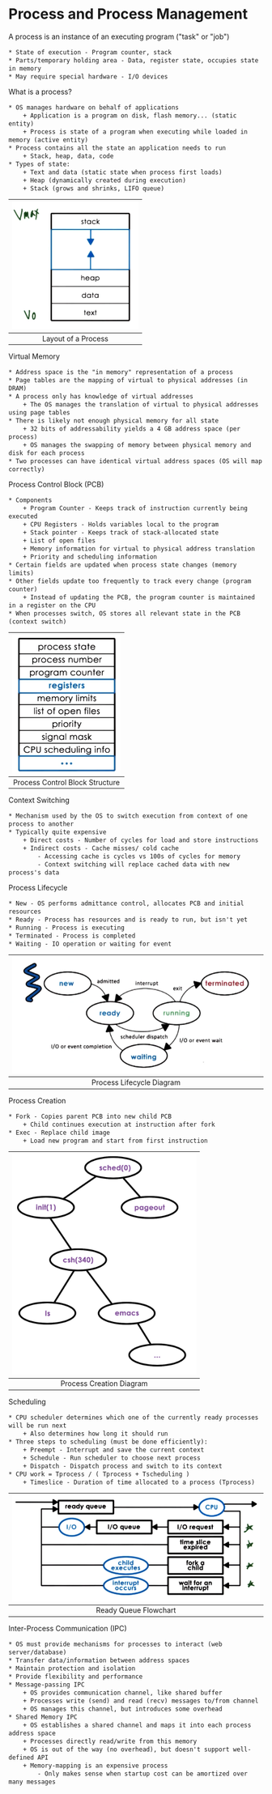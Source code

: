 # Process and Process Management

A process is an instance of an executing program ("task" or "job")

    * State of execution - Program counter, stack
    * Parts/temporary holding area - Data, register state, occupies state in memory
    * May require special hardware - I/O devices

What is a process?
    
    * OS manages hardware on behalf of applications
        + Application is a program on disk, flash memory... (static entity)
        + Process is state of a program when executing while loaded in memory (active entity)
    * Process contains all the state an application needs to run
        + Stack, heap, data, code
    * Types of state:
        + Text and data (static state when process first loads)
        + Heap (dynamically created during execution)
        + Stack (grows and shrinks, LIFO queue)

| ![processlayout](images/process_layout.png) |
|:--:|
| Layout of a Process |

Virtual Memory

    * Address space is the "in memory" representation of a process
    * Page tables are the mapping of virtual to physical addresses (in DRAM)
    * A process only has knowledge of virtual addresses
        + The OS manages the translation of virtual to physical addresses using page tables
    * There is likely not enough physical memory for all state
        + 32 bits of addressability yields a 4 GB address space (per process)
        + OS manages the swapping of memory between physical memory and disk for each process
    * Two processes can have identical virtual address spaces (OS will map correctly)

Process Control Block (PCB)

    * Components
        + Program Counter - Keeps track of instruction currently being executed
        + CPU Registers - Holds variables local to the program
        + Stack pointer - Keeps track of stack-allocated state
        + List of open files
        + Memory information for virtual to physical address translation
        + Priority and scheduling information
    * Certain fields are updated when process state changes (memory limits)
    * Other fields update too frequently to track every change (program counter)
        + Instead of updating the PCB, the program counter is maintained in a register on the CPU
    * When processes switch, OS stores all relevant state in the PCB (context switch)

| ![pcbstructure](images/process_control_block.png) |
|:--:|
| Process Control Block Structure |

Context Switching
    
    * Mechanism used by the OS to switch execution from context of one process to another
    * Typically quite expensive
        + Direct costs - Number of cycles for load and store instructions
        + Indirect costs - Cache misses/ cold cache
            - Accessing cache is cycles vs 100s of cycles for memory
            - Context switching will replace cached data with new process's data

Process Lifecycle

    * New - OS performs admittance control, allocates PCB and initial resources
    * Ready - Process has resources and is ready to run, but isn't yet
    * Running - Process is executing
    * Terminated - Process is completed
    * Waiting - IO operation or waiting for event

| ![lifecycle](images/process_lifecycle.png) |
|:--:|
| Process Lifecycle Diagram |

Process Creation

    * Fork - Copies parent PCB into new child PCB
        + Child continues execution at instruction after fork
    * Exec - Replace child image
        + Load new program and start from first instruction

| ![creation](images/process_creation.png) |
|:--:|
| Process Creation Diagram |

Scheduling

    * CPU scheduler determines which one of the currently ready processes will be run next
        + Also determines how long it should run
    * Three steps to scheduling (must be done efficiently):
        + Preempt - Interrupt and save the current context
        + Schedule - Run scheduler to choose next process
        + Dispatch - Dispatch process and switch to its context
    * CPU work = Tprocess / ( Tprocess + Tscheduling )
        + Timeslice - Duration of time allocated to a process (Tprocess)

| ![creation](images/process_ready_queue.png) |
|:--:|
| Ready Queue Flowchart |

Inter-Process Communication (IPC)

    * OS must provide mechanisms for processes to interact (web server/database)
    * Transfer data/information between address spaces
    * Maintain protection and isolation
    * Provide flexibility and performance
    * Message-passing IPC
        + OS provides communication channel, like shared buffer
        + Processes write (send) and read (recv) messages to/from channel
        + OS manages this channel, but introduces some overhead
    * Shared Memory IPC
        + OS establishes a shared channel and maps it into each process address space
        + Processes directly read/write from this memory
        + OS is out of the way (no overhead), but doesn't support well-defined API
        + Memory-mapping is an expensive process
            - Only makes sense when startup cost can be amortized over many messages
